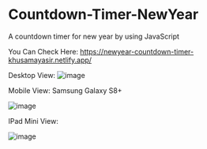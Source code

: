 # Countdown-Timer-NewYear
A countdown timer for new year by using JavaScript

You Can Check Here: https://newyear-countdown-timer-khusamayasir.netlify.app/

Desktop View:
![image](https://user-images.githubusercontent.com/66178232/157789001-72ec8313-e3ad-4e77-93d8-8f529d7e7518.png)


Mobile View: Samsung Galaxy S8+

![image](https://user-images.githubusercontent.com/66178232/157789595-d237ce20-4bd5-4dfc-b351-018d9b7343ab.png)


IPad Mini View:

![image](https://user-images.githubusercontent.com/66178232/157789468-1d7e7193-4508-452f-b913-67d41a3b8fc6.png)
